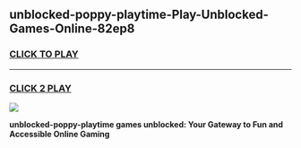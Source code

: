 
## unblocked-poppy-playtime-Play-Unblocked-Games-Online-82ep8
<h3>
<a href="https://premium76.site?title=unblocked-poppy-playtime&ref=25A">CLICK TO PLAY</a></h3>
<hr>

<h3>
<a href="https://premium76.site?title=unblocked-poppy-playtime&ref=25A">CLICK 2 PLAY</a>
  
</h3>

<a href="https://premium76.site?title=unblocked-poppy-playtime&ref=25A"><img src="https://clearcache.store/games.png"></a>


**unblocked-poppy-playtime games unblocked: Your Gateway to Fun and Accessible Online Gaming**
